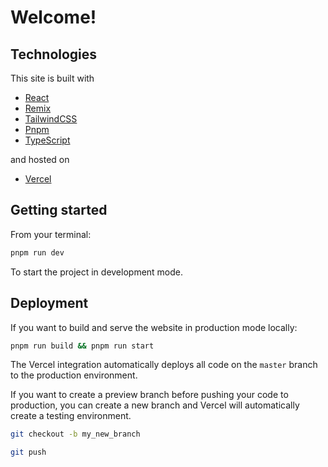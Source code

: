 # Welcome!

## Technologies

This site is built with
- [React](https://reactjs.org/)
- [Remix](https://remix.run/)
- [TailwindCSS](https://tailwindcss.com/)
- [Pnpm](https://pnpm.io/)
- [TypeScript](https://typescriptlang.org/)

and hosted on
- [Vercel](https://vercel.com/)

## Getting started

From your terminal:

```sh
pnpm run dev
```

To start the project in development mode.

## Deployment

If you want to build and serve the website in production mode locally:

```sh
pnpm run build && pnpm run start
```

The Vercel integration automatically deploys all code on the `master` branch to the production environment.

If you want to create a preview branch before pushing your code to production, you can create a new branch and Vercel will automatically create a testing environment.

```sh
git checkout -b my_new_branch

git push
```

